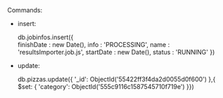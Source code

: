 Commands:

* insert:


    db.jobinfos.insert({  
    	finishDate : new Date(), 
    	info : 'PROCESSING', 
    	name : 'resultsImporter.job.js', 
    	startDate : new Date(), 
    	status : 'RUNNING' })
    	
* update:


    db.pizzas.update({
      '_id': ObjectId('55422ff3f4da2d0055d0f600')
      },{
      $set: {
        'category': ObjectId('555c9116c1587545710f719e')
      }})
